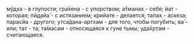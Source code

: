мӯд̣ха - в глупости; гра̄хен̣а - с упорством; а̄тманах̣ - себя; йат - которая; пӣд̣айа̄ - с истязанием; крийате - делается; тапах̣ - аскеза; парасйа - другого; утса̄дана-артхам - для того, чтобы погубить; ва̄ - или; тат - та; та̄масам - относящаяся к гуне тьмы; уда̄хр̣там - считающаяся.